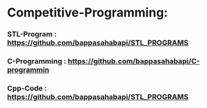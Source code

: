 # Competitive-Programming:
### STL-Program : https://github.com/bappasahabapi/STL_PROGRAMS
### C-Programming : https://github.com/bappasahabapi/C-programmin
### Cpp-Code : https://github.com/bappasahabapi/STL_PROGRAMS
